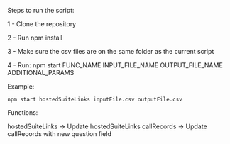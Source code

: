Steps to run the script:

1 - Clone the repository

2 - Run npm install

3 - Make sure the csv files are on the same folder as the current script

4 - Run:
    npm start FUNC_NAME INPUT_FILE_NAME OUTPUT_FILE_NAME ADDITIONAL_PARAMS

Example:
    
    npm start hostedSuiteLinks inputFile.csv outputFile.csv


Functions:

hostedSuiteLinks -> Update hostedSuiteLinks
callRecords -> Update callRecords with new question field

